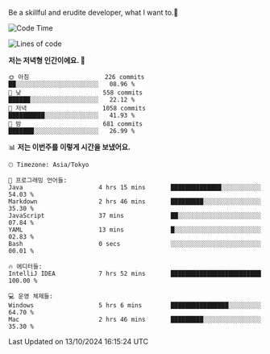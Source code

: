 Be a skillful and erudite developer, what I want to.👶

<!--START_SECTION:waka-->
![Code Time](http://img.shields.io/badge/Code%20Time-1%2C312%20hrs%2037%20mins-blue)

![Lines of code](https://img.shields.io/badge/%EC%A0%80%EB%8A%94%20%EC%97%AC%ED%83%9C%EA%B9%8C%EC%A7%80%20-882.8%20thousand%20%EC%A4%84%EC%9D%98%20%EC%BD%94%EB%93%9C%EB%A5%BC%20%EC%9E%91%EC%84%B1%ED%96%88%EC%96%B4%EC%9A%94.-blue)

**저는 저녁형 인간이에요. 🦉** 

```text
🌞 아침                     226 commits         ██░░░░░░░░░░░░░░░░░░░░░░░   08.96 % 
🌆 낮　                     558 commits         ██████░░░░░░░░░░░░░░░░░░░   22.12 % 
🌃 저녁                     1058 commits        ██████████░░░░░░░░░░░░░░░   41.93 % 
🌙 밤　                     681 commits         ███████░░░░░░░░░░░░░░░░░░   26.99 % 
```


📊 **저는 이번주를 이렇게 시간을 보냈어요.** 

```text
🕑︎ Timezone: Asia/Tokyo

💬 프로그래밍 언어들: 
Java                     4 hrs 15 mins       ██████████████░░░░░░░░░░░   54.03 % 
Markdown                 2 hrs 46 mins       █████████░░░░░░░░░░░░░░░░   35.30 % 
JavaScript               37 mins             ██░░░░░░░░░░░░░░░░░░░░░░░   07.84 % 
YAML                     13 mins             █░░░░░░░░░░░░░░░░░░░░░░░░   02.83 % 
Bash                     0 secs              ░░░░░░░░░░░░░░░░░░░░░░░░░   00.01 % 

🔥 에디터들: 
IntelliJ IDEA            7 hrs 52 mins       █████████████████████████   100.00 % 

💻 운영 체제들: 
Windows                  5 hrs 6 mins        ████████████████░░░░░░░░░   64.70 % 
Mac                      2 hrs 46 mins       █████████░░░░░░░░░░░░░░░░   35.30 % 
```


 Last Updated on 13/10/2024 16:15:24 UTC
<!--END_SECTION:waka-->
